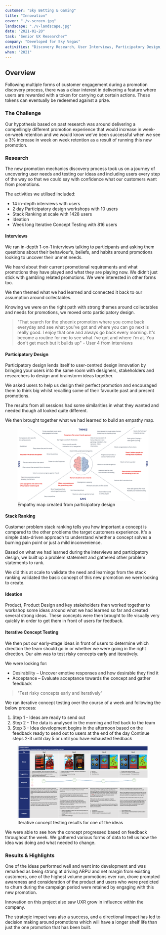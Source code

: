 ```yaml
---
customer: "Sky Betting & Gaming"
title: "Innovation"
cover: "./v-screen.jpg"
landscape: "./v-landscape.jpg"
date: "2021-01-20"
task: "Senior UX Researcher"
company: "Developed for Sky Vegas"
activities: "Discovery Research, User Interviews, Participatory Design, Survey, Workshops, Concept Testing"
when: "2021"
---
```


## Overview

Following multiple forms of customer engagement during a promotion discovery process, there was a clear interest in delivering a feature where users are rewarded with a token for carrying out certain actions. These tokens can eventually be redeemed against a prize.

### The Challenge

Our hypothesis based on past research was around delivering a compellingly different promotion experience that would increase in week-on-week retention and we would know we’ve been successful when we see a 3% increase in week on week retention as a result of running this new promotion.

### Research

The new promotion mechanics discovery process took us on a journey of uncovering user needs and testing our ideas and including users every step of the way so that we could say with confidence what our customers want from promotions.

The activities we utilised included:
* 14 in-depth interviews with users
* 2 day Participatory design workshops with 10 users
* Stack Ranking at scale with 1428 users
* Ideation
* Week long Iterative Concept Testing with 816 users

#### Interviews

We ran in-depth 1-on-1 interviews talking to participants and asking them questions about their behaviour’s, beliefs, and habits around promotions looking to uncover their unmet needs.

We heard about their current promotional requirements and what promotions they have played and what they are playing now. We didn’t just stick with gambling related promotions. We were interested in other forms too.

We then themed what we had learned and connected it back to our assumption around collectables.

Knowing we were on the right path with strong themes around collectables and needs for promotions, we moved onto participatory design.

<blockquote>"That search for the phoenix promotion where you come back everyday and see what you've got and where you can go next is really good. I enjoy that one and always go back every morning. It's become a routine for me to see what i've got and where i'm at. You don't get much but it builds up" - User 4 from interviews</blockquote>

#### Participatory Design

Participatory design lends itself to user-centred design innovation by bringing your users into the same room with designers, stakeholders and researchers to design and brainstorm ideas together. 

We asked users to help us design their perfect promotion and encouraged them to think big whilst recalling some of their favourite past and present promotions.

The results from all sessions had some similarities in what they wanted and needed though all looked quite different. 

We then brought together what we had learned to build an empathy map.

<figure class="figure">
  <img src="./empathymap.png">
  <figcaption>Empathy map created from participatory design</figcaption>
</figure>

#### Stack Ranking

Customer problem stack ranking tells you how important a concept is compared to the other problems the target customers experience. It's a simple data-driven approach to understand whether a concept solves a burning pain point or just a mild inconvenience.

Based on what we had learned during the interviews and participatory design, we built up a problem statement and gathered other problem statements to rank.

We did this at scale to validate the need and learnings from the stack ranking validated the basic concept of this new promotion we were looking to create.

#### Ideation

Product, Product Design and key stakeholders then worked together to workshop some ideas around what we had learned so far and created several strong ideas.
These concepts were then brought to life visually very quickly in order to get them in front of users for feedback.

#### Iterative Concept Testing

We then put our early-stage ideas in front of users to determine which direction the team should go in or whether we were going in the right direction. Our aim was to test risky concepts early and iteratively.

We were looking for: 
* Desirability – Uncover emotive responses and how desirable they find it
* Acceptance – Evaluate acceptance towards the concept and gather feedback

<blockquote>"Test risky concepts early and iteratively"</blockquote>

We ran iterative concept testing over the course of a week and following the below process:
1. Step 1 - Ideas are ready to send out
2. Step 2 - The data is analysed in the morning and fed back to the team
3. Step 3 - Idea development begins in the afternoon based on the feedback ready to send out to users at the end of the day
Continue steps 2-3 until day 5 or until you have exhausted feedback

<figure class="figure">
  <img src="./treasureisland.png">
  <figcaption>Iterative concept testing results for one of the ideas</figcaption>
</figure>

We were able to see how the concept progressed based on feedback throughout the week. We gathered various forms of data to tell us how the idea was doing and what needed to change. 

### Results & Highlights

One of the ideas performed well and went into development and was remarked as being strong at driving ARPU and net margin from existing customers, one of the highest volume promotions ever run, drove prompted awareness and consideration of the product and users who were predicted to churn during the campaign period were retained by engaging with this new promotion.

Innovation on this project also saw UXR grow in influence within the company.

The strategic impact was also a success, and a directional impact has led to decision making around promotions which will have a longer shelf life than just the one promotion that has been built.
